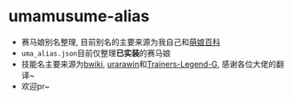 # umamusume-alias
- 赛马娘别名整理, 目前别名的主要来源为我自己和[萌娘百科](https://zh.moegirl.org.cn/%E8%B5%9B%E9%A9%AC%E5%A8%98_Pretty_Derby/%E6%88%90%E5%8F%A5%E4%B8%8E%E6%A2%97#角色外号)
- `uma_alias.json`目前仅整理**已实装**的赛马娘
- 技能名主要来源为[bwiki](https://wiki.biligame.com/umamusume), [urarawin](https://urarawin.com/)和[Trainers-Legend-G](https://github.com/MinamiChiwa/Trainers-Legend-G), 感谢各位大佬的翻译~
- 欢迎pr~
